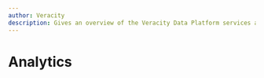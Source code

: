 ```yaml
---
author: Veracity
description: Gives an overview of the Veracity Data Platform services and related components.
---
```


# Analytics
